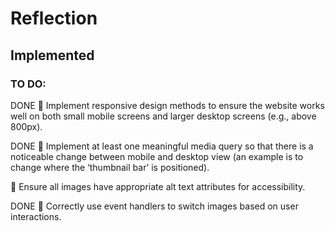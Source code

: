 # Reflection

## Implemented

### TO DO:

DONE
🎯 Implement responsive design methods to ensure the website works well on both small mobile screens and larger desktop screens (e.g., above 800px).

DONE
🎯 Implement at least one meaningful media query so that there is a noticeable change between mobile and desktop view (an example is to change where the ‘thumbnail bar’ is positioned).

🎯 Ensure all images have appropriate alt text attributes for accessibility.

DONE
🎯 Correctly use event handlers to switch images based on user interactions.
